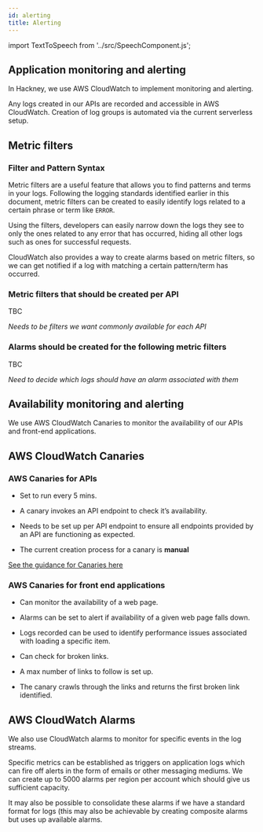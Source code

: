 ```yaml
---
id: alerting
title: Alerting
---
```


import TextToSpeech from '../src/SpeechComponent.js';

<TextToSpeech>

## Application monitoring and alerting

In Hackney, we use AWS CloudWatch to implement monitoring and alerting.

Any logs created in our APIs are recorded and accessible in AWS CloudWatch. Creation of log groups is automated via the current serverless setup.

## Metric filters

### Filter and Pattern Syntax


Metric filters are a useful feature that allows you to find patterns and terms in your logs. Following the logging standards identified earlier in this document, metric filters can be created to easily identify logs related to a certain phrase or term like `ERROR`.

Using the filters, developers can easily narrow down the logs they see to only the ones related to any error that has occurred, hiding all other logs such as ones for successful requests.

CloudWatch also provides a way to create alarms based on metric filters, so we can get notified if a log with matching a certain pattern/term has occurred.

### Metric filters that should be created per API

TBC

_Needs to be filters we want commonly available for each API_

### Alarms should be created for the following metric filters

TBC

_Need to decide which logs should have an alarm associated with them_

## Availability monitoring and alerting

We use AWS CloudWatch Canaries to monitor the availability of our APIs and front-end applications.

## AWS CloudWatch Canaries

### AWS Canaries for APIs

- Set to run every 5 mins.

- A canary invokes an API endpoint to check it’s availability.

- Needs to be set up per API endpoint to ensure all endpoints provided by an API are functioning as expected.

- The current creation process for a canary is **manual**

[See the guidance for Canaries here](/uptime_monitoring)

### AWS Canaries for front end applications

- Can monitor the availability of a web page.

- Alarms can be set to alert if availability of a given web page falls down.

- Logs recorded can be used to identify performance issues associated with loading a specific item.

- Can check for broken links.

- A max number of links to follow is set up.

- The canary crawls through the links and returns the first broken link identified.

## AWS CloudWatch Alarms

We also use CloudWatch alarms to monitor for specific events in the log streams.

Specific metrics can be established as triggers on application logs which can fire off alerts in the form of emails or other messaging mediums.  We can create up to 5000 alarms per region per account which should give us sufficient capacity.

It may also be possible to consolidate these alarms if we have a standard format for logs (this may also be achievable by creating composite alarms but uses up available alarms.

</TextToSpeech>